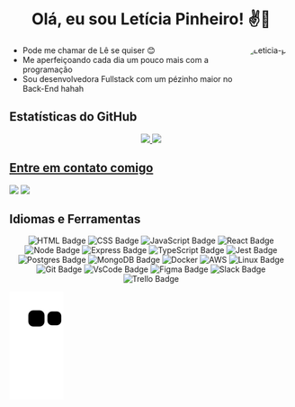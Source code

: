 <h1 align="center">Olá, eu sou Letícia Pinheiro! ✌️🌲</h1>

<img align="right" alt="Leticia-pic" height="110" style="border-radius:50px;" src="https://picrew.me/shareImg/org/202207/338224_bk0qs4Yh.png">

- Pode me chamar de Lê se quiser 😊 
- Me aperfeiçoando cada dia um pouco mais com a programação
- Sou desenvolvedora Fullstack com um pézinho maior no Back-End hahah
  
  

<h2 align="left">Estatísticas do GitHub</h2>
<div align="center">
  <a href="https://github.com/Leticia-Pinheiro">
  <img height="165em" src="https://github-readme-stats.vercel.app/api?username=Leticia-Pinheiro&show_icons=true&theme=dracula&include_all_commits=true&count_private=true"/>
  <img height="165em" src="https://github-readme-stats.vercel.app/api/top-langs/?username=Leticia-Pinheiro&layout=compact&langs_count=7&theme=dracula"/>
</div>


<h2 align="left">Entre em contato comigo</h2>
 
<div> 
  <a href = "mailto:leticia.gomezpinheiro@gmail.com"><img src="https://img.shields.io/badge/Gmail-D14836?style=for-the-badge&logo=gmail&logoColor=white" target=" _blank"></a>
  <a href="https://www.linkedin.com/in/leticia-pinheiro-33354a1b6/" target="_blank"><img src="https://img.shields.io/badge/-LinkedIn- %230077B5?style=for-the-badge&logo=linkedin&logoColor=white" target="_blank"></a>
</div>
   

<h2 align="left">Idiomas e Ferramentas</h2>
<div align="center">
  
  ![HTML Badge](https://img.shields.io/badge/HTML5-E34F26?style=for-the-badge&logo=html5&logoColor=white)
  ![CSS Badge](https://img.shields.io/badge/CSS3-1572B6?style=for-the-badge&logo=css3&logoColor=white)
  ![JavaScript Badge](https://img.shields.io/badge/JavaScript-323330?style=for-the-badge&logo=javascript&logoColor=F7DF1E)
  ![React Badge](https://img.shields.io/badge/React-20232A?style=for-the-badge&logo=react&logoColor=61DAFB)
  ![Node Badge](https://img.shields.io/badge/Node.js-339933?style=for-the-badge&logo=nodedotjs&logoColor=white)
  ![Express Badge](https://img.shields.io/badge/Express.js-000000?style=for-the-badge&logo=express&logoColor=white)
  ![TypeScript Badge](https://img.shields.io/badge/TypeScript-007ACC?style=for-the-badge&logo=typescript&logoColor=white)
  ![Jest Badge](https://img.shields.io/badge/Jest-C21325?style=for-the-badge&logo=jest&logoColor=white) 
  ![Postgres Badge](https://img.shields.io/badge/PostgreSQL-316192?style=for-the-badge&logo=postgresql&logoColor=white)
  ![MongoDB Badge](https://img.shields.io/badge/MongoDB-4EA94B?style=for-the-badge&logo=mongodb&logoColor=white) 
  ![Docker](https://img.shields.io/badge/docker-%230db7ed.svg?style=for-the-badge&logo=docker&logoColor=white)
  ![AWS](https://img.shields.io/badge/AWS-%23FF9900.svg?style=for-the-badge&logo=amazon-aws&logoColor=white)
  ![Linux Badge](https://camo.githubusercontent.com/e24b22d4246ea1e567f53943c22367f39044ecc869c76c41e077fc4e3f716373/68747470733a2f2f696d672e736869656c64732e696f2f62616467652f4c696e75782d3445414132353f7374796c653d666f722d7468652d6261646765266c6f676f3d6c696e7578266c6f676f436f6c6f723d7768697465)
  ![Git Badge](https://camo.githubusercontent.com/bd2bd127c104ba5c98bb12c70801b075aee1f040009089510f69554300e7ff41/68747470733a2f2f696d672e736869656c64732e696f2f62616467652f4769742d4630353033323f7374796c653d666f722d7468652d6261646765266c6f676f3d676974266c6f676f436f6c6f723d7768697465)
  ![VsCode Badge](https://camo.githubusercontent.com/0f40d5ce3282ca82ccfec8cdcd494cadcaedab52e92c4b578f0499dbddfa353b/68747470733a2f2f696d672e736869656c64732e696f2f62616467652f56535f436f64652d3030373844343f7374796c653d666f722d7468652d6261646765266c6f676f3d76697375616c25323073747564696f253230636f6465266c6f676f436f6c6f723d7768697465)
  ![Figma Badge](https://camo.githubusercontent.com/4a1038affbb2653ec140936555b3714ddc322526be8567b489e8423a795dea18/68747470733a2f2f696d672e736869656c64732e696f2f62616467652f4669676d612d4632344531453f7374796c653d666f722d7468652d6261646765266c6f676f3d6669676d61266c6f676f436f6c6f723d7768697465)
  ![Slack Badge](https://img.shields.io/badge/Slack-4A154B?style=for-the-badge&logo=slack&logoColor=white)
  ![Trello Badge](https://camo.githubusercontent.com/c479578e497fee64635533a15cfc7716bbae54363beb6e67104de1d3391b0066/68747470733a2f2f696d672e736869656c64732e696f2f62616467652f5472656c6c6f2d3030373942463f7374796c653d666f722d7468652d6261646765266c6f676f3d7472656c6c6f266c6f676f436f6c6f723d7768697465) 
  
</div>
  

  
  ![Snake animation](https://github.com/Leticia-Pinheiro/Leticia-Pinheiro/blob/output/github-contribution-grid-snake.svg)
 

